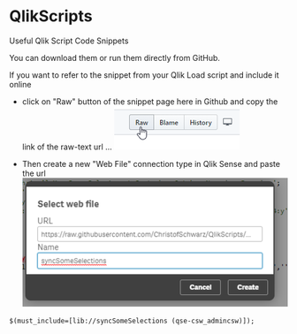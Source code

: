 # QlikScripts
Useful Qlik Script Code Snippets

You can download them or run them directly from GitHub.

If you want to refer to the snippet from your Qlik Load script and include it online
 * click on "Raw" button of the snippet page here in Github and copy the link of the raw-text url ...
![alttext](https://github.com/ChristofSchwarz/pics/raw/master/rawsnippet.png "screenshot")

 * Then create a new "Web File" connection type in Qlik Sense and paste the url
 ![alttext](https://github.com/ChristofSchwarz/pics/raw/master/webfileconn.png "screenshot")
```
$(must_include=[lib://syncSomeSelections (qse-csw_admincsw)]);
```


